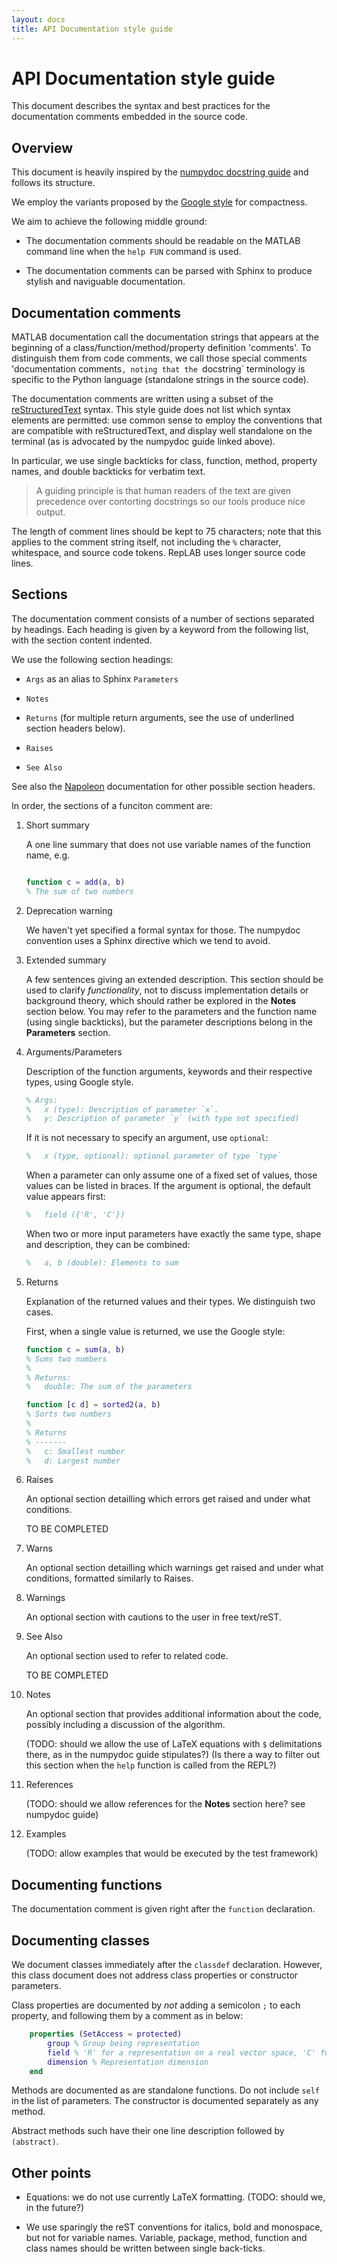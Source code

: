 ```yaml
---
layout: docs
title: API Documentation style guide
---
```


# API Documentation style guide

This document describes the syntax and best practices for the documentation comments embedded in the source code. 

## Overview

This document is heavily inspired by the [numpydoc docstring guide](https://numpydoc.readthedocs.io/en/latest/format.html#docstring-standard) and follows its structure. 

We employ the variants proposed by the [Google style](https://sphinxcontrib-napoleon.readthedocs.io/en/latest/example_google.html) for compactness.

We aim to achieve the following middle ground:

- The documentation comments should be readable on the MATLAB command line when the `help FUN` command is used.

- The documentation comments can be parsed with Sphinx to produce stylish and naviguable documentation.

## Documentation comments

MATLAB documentation call the documentation strings that appears at the beginning of a class/function/method/property definition 'comments'. To distinguish them from code comments, we call those special comments 'documentation comments`, noting that the `docstring` terminology is specific to the Python language (standalone strings in the source code).

The documentation comments are written using a subset of the [reStructuredText](http://docutils.sourceforge.net/rst.html) syntax. This style guide does not list which syntax elements are permitted: use common sense to employ the conventions that are compatible with reStructuredText, and display well standalone on the terminal (as is advocated by the numpydoc guide linked above).

In particular, we use single backticks for class, function, method, property names, and double backticks for verbatim text.

> A guiding principle is that human readers of the text are given precedence over contorting docstrings so our tools produce nice output.

The length of comment lines should be kept to 75 characters; note that this applies to the comment string itself, not including the `%` character, whitespace, and source code tokens. RepLAB uses longer source code lines.

## Sections

The documentation comment consists of a number of sections separated by headings. Each heading is given by a keyword from the following list, with the section content indented.

We use the following section headings:

- `Args` as an alias to Sphinx `Parameters`

- `Notes`

- `Returns` (for multiple return arguments, see the use of underlined section headers below).

- `Raises`

- `See Also`

See also the [Napoleon](https://www.sphinx-doc.org/en/master/usage/extensions/napoleon.html) documentation for other possible section headers.

In order, the sections of a funciton comment are:

1. Short summary
   
   A one line summary that does not use variable names of the function name, e.g.
   
   ```matlab
   
   function c = add(a, b)
   % The sum of two numbers
   ```

2. Deprecation warning

   We haven't yet specified a formal syntax for those. The numpydoc convention uses a Sphinx directive which we tend to avoid.
   
3. Extended summary

	A few sentences giving an extended description. This section should be used to clarify *functionality*, not to discuss implementation details or background theory, which should rather be explored in the **Notes** section below. You may refer to the parameters and the function name (using single backticks), but the parameter descriptions belong in the **Parameters** section.
	
4. Arguments/Parameters

   Description of the function arguments, keywords and their respective types, using Google style.
   
   ```matlab
   % Args:
   %   x (type): Description of parameter `x`.
   %   y: Description of parameter `y` (with type not specified)
	```

	If it is not necessary to specify an argument, use `optional`:
	
	```matlab
	%   x (type, optional): optional parameter of type `type`
	```
	
	When a parameter can only assume one of a fixed set of values, those values can be listed in braces. If the argument is optional, the default value appears first:
	
	```matlab
	%   field ({'R', 'C'})
    ```
	
	When two or more input parameters have exactly the same type, shape and description, they can be combined:
	
	```matlab
	%   a, b (double): Elements to sum
	```
	
5. Returns

   Explanation of the returned values and their types. We distinguish two cases.
   
   First, when a single value is returned, we use the Google style:
   
   ```matlab
   function c = sum(a, b)
   % Sums two numbers
   %
   % Returns:
   %   double: The sum of the parameters
   ```
   
   
   ```matlab
   function [c d] = sorted2(a, b)
   % Sorts two numbers
   %
   % Returns
   % -------
   %   c: Smallest number
   %   d: Largest number
   ```
   
6. Raises

	An optional section detailling which errors get raised and under what conditions.
	
	TO BE COMPLETED
	
7. Warns

	An optional section detailling which warnings get raised and under what conditions, formatted similarly to Raises.
	
8. Warnings

	An optional section with cautions to the user in free text/reST.
	
9. See Also

	An optional section used to refer to related code.
	
	TO BE COMPLETED
	
10. Notes

	An optional section that provides additional information about the code, possibly including a discussion of the
	algorithm.
	
	(TODO: should we allow the use of LaTeX equations with `$` delimitations there, as in the numpydoc guide stipulates?)
	(Is there a way to filter out this section when the `help` function is called from the REPL?)
	
11. References

    (TODO: should we allow references for the **Notes** section here? see numpydoc guide)

12. Examples

	(TODO: allow examples that would be executed by the test framework)

## Documenting functions

The documentation comment is given right after the `function` declaration.

## Documenting classes

We document classes immediately after the `classdef` declaration. However, this class document does not address class properties or constructor parameters.

Class properties are documented by *not* adding a semicolon `;` to each property, and following them by a comment as in below:

```matlab
    properties (SetAccess = protected)
        group % Group being representation
        field % 'R' for a representation on a real vector space, 'C' for a representation on a complex vector space
        dimension % Representation dimension
    end
```

Methods are documented as are standalone functions. Do not include `self` in the list of parameters. The constructor is documented separately as any method.

Abstract methods such have their one line description followed by `(abstract)`. 

## Other points

- Equations: we do not use currently LaTeX formatting. (TODO: should we, in the future?)

- We use sparingly the reST conventions for italics, bold and monospace, but not for variable names. Variable, package, method, function and class names should be written between single back-ticks.
